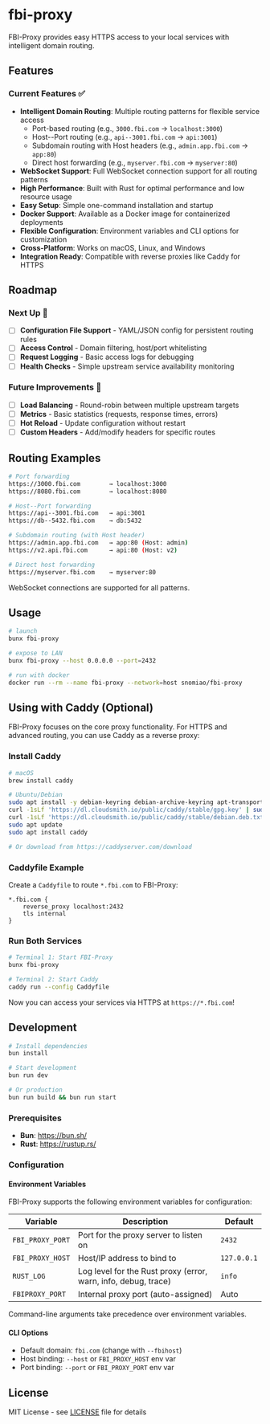 # fbi-proxy

FBI-Proxy provides easy HTTPS access to your local services with intelligent domain routing.

## Features

### Current Features ✅

- **Intelligent Domain Routing**: Multiple routing patterns for flexible service access
  - Port-based routing (e.g., `3000.fbi.com` → `localhost:3000`)
  - Host--Port routing (e.g., `api--3001.fbi.com` → `api:3001`)
  - Subdomain routing with Host headers (e.g., `admin.app.fbi.com` → `app:80`)
  - Direct host forwarding (e.g., `myserver.fbi.com` → `myserver:80`)
- **WebSocket Support**: Full WebSocket connection support for all routing patterns
- **High Performance**: Built with Rust for optimal performance and low resource usage
- **Easy Setup**: Simple one-command installation and startup
- **Docker Support**: Available as a Docker image for containerized deployments
- **Flexible Configuration**: Environment variables and CLI options for customization
- **Cross-Platform**: Works on macOS, Linux, and Windows
- **Integration Ready**: Compatible with reverse proxies like Caddy for HTTPS

## Roadmap

### Next Up 🚧
- [ ] **Configuration File Support** - YAML/JSON config for persistent routing rules
- [ ] **Access Control** - Domain filtering, host/port whitelisting
- [ ] **Request Logging** - Basic access logs for debugging
- [ ] **Health Checks** - Simple upstream service availability monitoring

### Future Improvements 🔮
- [ ] **Load Balancing** - Round-robin between multiple upstream targets
- [ ] **Metrics** - Basic statistics (requests, response times, errors)
- [ ] **Hot Reload** - Update configuration without restart
- [ ] **Custom Headers** - Add/modify headers for specific routes

## Routing Examples

```bash
# Port forwarding
https://3000.fbi.com        → localhost:3000
https://8080.fbi.com        → localhost:8080

# Host--Port forwarding
https://api--3001.fbi.com   → api:3001
https://db--5432.fbi.com    → db:5432

# Subdomain routing (with Host header)
https://admin.app.fbi.com   → app:80 (Host: admin)
https://v2.api.fbi.com      → api:80 (Host: v2)

# Direct host forwarding
https://myserver.fbi.com    → myserver:80
```

WebSocket connections are supported for all patterns.

## Usage

```sh
# launch
bunx fbi-proxy

# expose to LAN
bunx fbi-proxy --host 0.0.0.0 --port=2432

# run with docker
docker run --rm --name fbi-proxy --network=host snomiao/fbi-proxy
```

## Using with Caddy (Optional)

FBI-Proxy focuses on the core proxy functionality. For HTTPS and advanced routing, you can use Caddy as a reverse proxy:

### Install Caddy

```bash
# macOS
brew install caddy

# Ubuntu/Debian
sudo apt install -y debian-keyring debian-archive-keyring apt-transport-https
curl -1sLf 'https://dl.cloudsmith.io/public/caddy/stable/gpg.key' | sudo gpg --dearmor -o /usr/share/keyrings/caddy-stable-archive-keyring.gpg
curl -1sLf 'https://dl.cloudsmith.io/public/caddy/stable/debian.deb.txt' | sudo tee /etc/apt/sources.list.d/caddy-stable.list
sudo apt update
sudo apt install caddy

# Or download from https://caddyserver.com/download
```

### Caddyfile Example

Create a `Caddyfile` to route `*.fbi.com` to FBI-Proxy:

```caddyfile
*.fbi.com {
    reverse_proxy localhost:2432
    tls internal
}
```

### Run Both Services

```bash
# Terminal 1: Start FBI-Proxy
bunx fbi-proxy

# Terminal 2: Start Caddy
caddy run --config Caddyfile
```

Now you can access your services via HTTPS at `https://*.fbi.com`!

## Development

```bash
# Install dependencies
bun install

# Start development
bun run dev

# Or production
bun run build && bun run start
```

### Prerequisites

- **Bun**: https://bun.sh/
- **Rust**: https://rustup.rs/

### Configuration

#### Environment Variables

FBI-Proxy supports the following environment variables for configuration:

| Variable | Description | Default |
|----------|-------------|---------|
| `FBI_PROXY_PORT` | Port for the proxy server to listen on | `2432` |
| `FBI_PROXY_HOST` | Host/IP address to bind to | `127.0.0.1` |
| `RUST_LOG` | Log level for the Rust proxy (error, warn, info, debug, trace) | `info` |
| `FBIPROXY_PORT` | Internal proxy port (auto-assigned) | Auto |

Command-line arguments take precedence over environment variables.

#### CLI Options

- Default domain: `fbi.com` (change with `--fbihost`)
- Host binding: `--host` or `FBI_PROXY_HOST` env var
- Port binding: `--port` or `FBI_PROXY_PORT` env var

## License

MIT License - see [LICENSE](LICENSE) file for details
